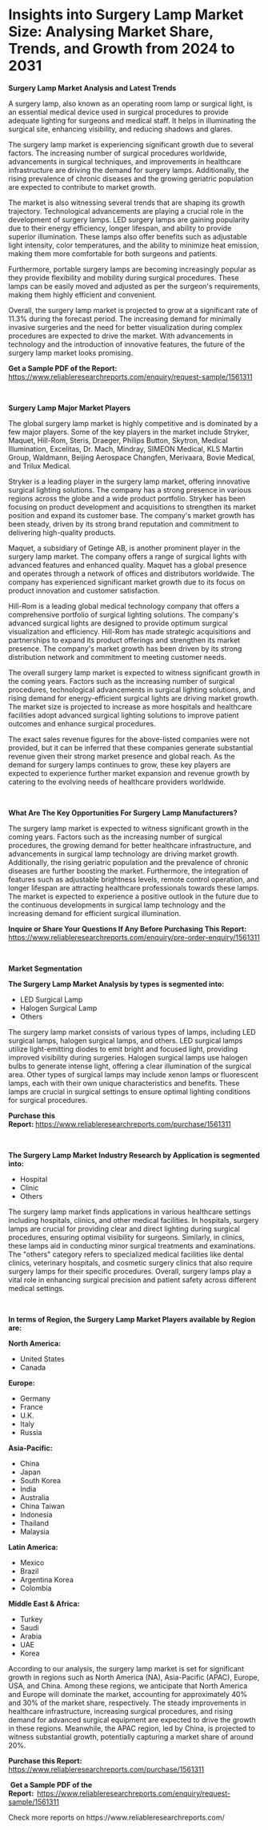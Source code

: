 <p><h1>Insights into Surgery Lamp Market Size: Analysing Market Share, Trends, and Growth from 2024 to 2031</h1></p><p><strong>Surgery Lamp Market Analysis and Latest Trends</strong></p>
<p><p>A surgery lamp, also known as an operating room lamp or surgical light, is an essential medical device used in surgical procedures to provide adequate lighting for surgeons and medical staff. It helps in illuminating the surgical site, enhancing visibility, and reducing shadows and glares.</p><p>The surgery lamp market is experiencing significant growth due to several factors. The increasing number of surgical procedures worldwide, advancements in surgical techniques, and improvements in healthcare infrastructure are driving the demand for surgery lamps. Additionally, the rising prevalence of chronic diseases and the growing geriatric population are expected to contribute to market growth.</p><p>The market is also witnessing several trends that are shaping its growth trajectory. Technological advancements are playing a crucial role in the development of surgery lamps. LED surgery lamps are gaining popularity due to their energy efficiency, longer lifespan, and ability to provide superior illumination. These lamps also offer benefits such as adjustable light intensity, color temperatures, and the ability to minimize heat emission, making them more comfortable for both surgeons and patients.</p><p>Furthermore, portable surgery lamps are becoming increasingly popular as they provide flexibility and mobility during surgical procedures. These lamps can be easily moved and adjusted as per the surgeon's requirements, making them highly efficient and convenient.</p><p>Overall, the surgery lamp market is projected to grow at a significant rate of 11.3% during the forecast period. The increasing demand for minimally invasive surgeries and the need for better visualization during complex procedures are expected to drive the market. With advancements in technology and the introduction of innovative features, the future of the surgery lamp market looks promising.</p></p>
<p><strong>Get a Sample PDF of the Report:&nbsp;</strong> <a href="https://www.reliableresearchreports.com/enquiry/request-sample/1561311">https://www.reliableresearchreports.com/enquiry/request-sample/1561311</a></p>
<p>&nbsp;</p>
<p><strong>Surgery Lamp Major Market Players</strong></p>
<p><p>The global surgery lamp market is highly competitive and is dominated by a few major players. Some of the key players in the market include Stryker, Maquet, Hill-Rom, Steris, Draeger, Philips Button, Skytron, Medical Illumination, Excelitas, Dr. Mach, Mindray, SIMEON Medical, KLS Martin Group, Waldmann, Beijing Aerospace Changfen, Merivaara, Bovie Medical, and Trilux Medical.</p><p>Stryker is a leading player in the surgery lamp market, offering innovative surgical lighting solutions. The company has a strong presence in various regions across the globe and a wide product portfolio. Stryker has been focusing on product development and acquisitions to strengthen its market position and expand its customer base. The company's market growth has been steady, driven by its strong brand reputation and commitment to delivering high-quality products.</p><p>Maquet, a subsidiary of Getinge AB, is another prominent player in the surgery lamp market. The company offers a range of surgical lights with advanced features and enhanced quality. Maquet has a global presence and operates through a network of offices and distributors worldwide. The company has experienced significant market growth due to its focus on product innovation and customer satisfaction.</p><p>Hill-Rom is a leading global medical technology company that offers a comprehensive portfolio of surgical lighting solutions. The company's advanced surgical lights are designed to provide optimum surgical visualization and efficiency. Hill-Rom has made strategic acquisitions and partnerships to expand its product offerings and strengthen its market presence. The company's market growth has been driven by its strong distribution network and commitment to meeting customer needs.</p><p>The overall surgery lamp market is expected to witness significant growth in the coming years. Factors such as the increasing number of surgical procedures, technological advancements in surgical lighting solutions, and rising demand for energy-efficient surgical lights are driving market growth. The market size is projected to increase as more hospitals and healthcare facilities adopt advanced surgical lighting solutions to improve patient outcomes and enhance surgical procedures.</p><p>The exact sales revenue figures for the above-listed companies were not provided, but it can be inferred that these companies generate substantial revenue given their strong market presence and global reach. As the demand for surgery lamps continues to grow, these key players are expected to experience further market expansion and revenue growth by catering to the evolving needs of healthcare providers worldwide.</p></p>
<p>&nbsp;</p>
<p><strong>What Are The Key Opportunities For Surgery Lamp Manufacturers?</strong></p>
<p><p>The surgery lamp market is expected to witness significant growth in the coming years. Factors such as the increasing number of surgical procedures, the growing demand for better healthcare infrastructure, and advancements in surgical lamp technology are driving market growth. Additionally, the rising geriatric population and the prevalence of chronic diseases are further boosting the market. Furthermore, the integration of features such as adjustable brightness levels, remote control operation, and longer lifespan are attracting healthcare professionals towards these lamps. The market is expected to experience a positive outlook in the future due to the continuous developments in surgical lamp technology and the increasing demand for efficient surgical illumination.</p></p>
<p><strong>Inquire or Share Your Questions If Any Before Purchasing This Report:</strong> <a href="https://www.reliableresearchreports.com/enquiry/pre-order-enquiry/1561311">https://www.reliableresearchreports.com/enquiry/pre-order-enquiry/1561311</a></p>
<p>&nbsp;</p>
<p><strong>Market Segmentation</strong></p>
<p><strong>The Surgery Lamp Market Analysis by types is segmented into:</strong></p>
<p><ul><li>LED Surgical Lamp</li><li>Halogen Surgical Lamp</li><li>Others</li></ul></p>
<p><p>The surgery lamp market consists of various types of lamps, including LED surgical lamps, halogen surgical lamps, and others. LED surgical lamps utilize light-emitting diodes to emit bright and focused light, providing improved visibility during surgeries. Halogen surgical lamps use halogen bulbs to generate intense light, offering a clear illumination of the surgical area. Other types of surgical lamps may include xenon lamps or fluorescent lamps, each with their own unique characteristics and benefits. These lamps are crucial in surgical settings to ensure optimal lighting conditions for surgical procedures.</p></p>
<p><strong>Purchase this Report:&nbsp;</strong><a href="https://www.reliableresearchreports.com/purchase/1561311">https://www.reliableresearchreports.com/purchase/1561311</a></p>
<p>&nbsp;</p>
<p><strong>The Surgery Lamp Market Industry Research by Application is segmented into:</strong></p>
<p><ul><li>Hospital</li><li>Clinic</li><li>Others</li></ul></p>
<p><p>The surgery lamp market finds applications in various healthcare settings including hospitals, clinics, and other medical facilities. In hospitals, surgery lamps are crucial for providing clear and direct lighting during surgical procedures, ensuring optimal visibility for surgeons. Similarly, in clinics, these lamps aid in conducting minor surgical treatments and examinations. The "others" category refers to specialized medical facilities like dental clinics, veterinary hospitals, and cosmetic surgery clinics that also require surgery lamps for their specific procedures. Overall, surgery lamps play a vital role in enhancing surgical precision and patient safety across different medical settings.</p></p>
<p>&nbsp;</p>
<p><strong>In terms of Region, the Surgery Lamp Market Players available by Region are:</strong></p>
<p>
    <p> <strong> North America: </strong>
        <ul>
            <li>United States</li>
            <li>Canada</li>
        </ul>
        </p> 
    <p> <strong> Europe: </strong>
        <ul>
            <li>Germany</li>
            <li>France</li>
            <li>U.K.</li>
            <li>Italy</li>
            <li>Russia</li>
        </ul>
        </p> 
    <p> <strong> Asia-Pacific: </strong>
        <ul>
            <li>China</li>
            <li>Japan</li>
            <li>South Korea</li>
            <li>India</li>
            <li>Australia</li>
            <li>China Taiwan</li>
            <li>Indonesia</li>
            <li>Thailand</li>
            <li>Malaysia</li>
        </ul>
        </p> 
    <p> <strong> Latin America: </strong>
        <ul>
            <li>Mexico</li>
            <li>Brazil</li>
            <li>Argentina Korea</li>
            <li>Colombia</li>
        </ul>
        </p> 
    <p> <strong> Middle East & Africa: </strong>
        <ul>
            <li>Turkey</li>
            <li>Saudi</li>
            <li>Arabia</li>
            <li>UAE</li>
            <li>Korea</li>
        </ul>
    </p>
    </p>
<p><p>According to our analysis, the surgery lamp market is set for significant growth in regions such as North America (NA), Asia-Pacific (APAC), Europe, USA, and China. Among these regions, we anticipate that North America and Europe will dominate the market, accounting for approximately 40% and 30% of the market share, respectively. The steady improvements in healthcare infrastructure, increasing surgical procedures, and rising demand for advanced surgical equipment are expected to drive the growth in these regions. Meanwhile, the APAC region, led by China, is projected to witness substantial growth, potentially capturing a market share of around 20%.</p></p>
<p><strong>Purchase this Report: </strong><a href="https://www.reliableresearchreports.com/purchase/1561311">https://www.reliableresearchreports.com/purchase/1561311</a></p>
<p>&nbsp;<strong>Get a Sample PDF of the Report:&nbsp;&nbsp;</strong><a href="https://www.reliableresearchreports.com/enquiry/request-sample/1561311">https://www.reliableresearchreports.com/enquiry/request-sample/1561311</a></p>
<p><strong></strong></p>
<p>Check more reports on https://www.reliableresearchreports.com/</p>